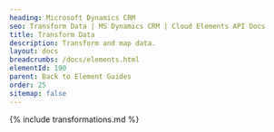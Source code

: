 ```yaml
---
heading: Microsoft Dynamics CRM
seo: Transform Data | MS Dynamics CRM | Cloud Elements API Docs
title: Transform Data
description: Transform and map data.
layout: docs
breadcrumbs: /docs/elements.html
elementId: 190
parent: Back to Element Guides
order: 25
sitemap: false
---
```


{% include transformations.md %}

